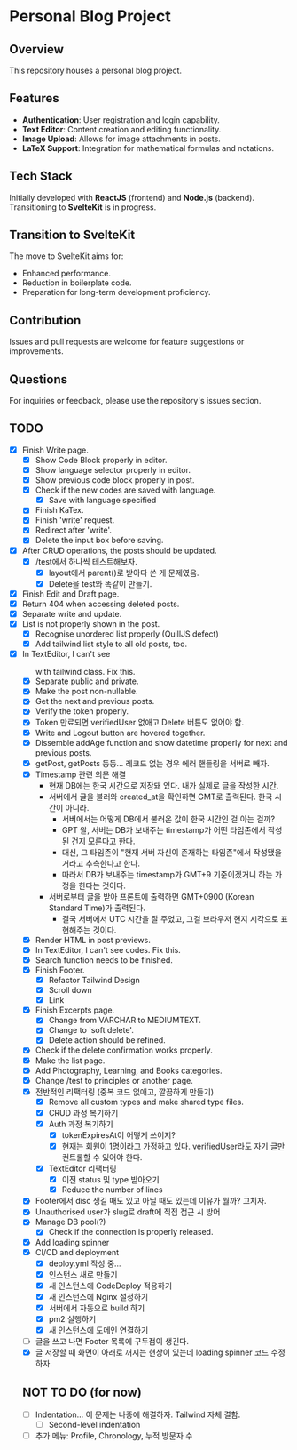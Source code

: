 # Personal Blog Project

## Overview

This repository houses a personal blog project.

## Features

- **Authentication**: User registration and login capability.
- **Text Editor**: Content creation and editing functionality.
- **Image Upload**: Allows for image attachments in posts.
- **LaTeX Support**: Integration for mathematical formulas and notations.

## Tech Stack

Initially developed with **ReactJS** (frontend) and **Node.js** (backend). Transitioning to **SvelteKit** is in
progress.

## Transition to SvelteKit

The move to SvelteKit aims for:

- Enhanced performance.
- Reduction in boilerplate code.
- Preparation for long-term development proficiency.

## Contribution

Issues and pull requests are welcome for feature suggestions or improvements.

## Questions

For inquiries or feedback, please use the repository's issues section.

## TODO

- [X] Finish Write page.
    - [X] Show Code Block properly in editor.
    - [X] Show language selector properly in editor.
    - [X] Show previous code block properly in post.
    - [X] Check if the new codes are saved with language.
        - [X] Save with language specified
    - [X] Finish KaTex.
    - [X] Finish 'write' request.
    - [X] Redirect after 'write'.
    - [X] Delete the input box before saving.
- [X] After CRUD operations, the posts should be updated.
    - [X] /test에서 하나씩 테스트해보자.
        - [X] layout에서 parent()로 받아다 쓴 게 문제였음.
        - [X] Delete을 test와 똑같이 만들기.
- [X] Finish Edit and Draft page.
- [X] Return 404 when accessing deleted posts.
- [X] Separate write and update.
- [X] List is not properly shown in the post.
    - [X] Recognise unordered list properly (QuillJS defect)
    - [X] Add tailwind list style to all old posts, too.
- [X] In TextEditor, I can't see <ul> with tailwind class. Fix this.
- [X] Separate public and private.
- [X] Make the post non-nullable.
- [X] Get the next and previous posts.
- [X] Verify the token properly.
- [X] Token 만료되면 verifiedUser 없애고 Delete 버튼도 없어야 함.
- [X] Write and Logout button are hovered together.
- [X] Dissemble addAge function and show datetime properly for next and previous posts.
- [X] getPost, getPosts 등등... 레코드 없는 경우 에러 핸들링을 서버로 빼자.
- [X] Timestamp 관련 의문 해결
    - 현재 DB에는 한국 시간으로 저장돼 있다. 내가 실제로 글을 작성한 시간.
    - 서버에서 글을 불러와 created_at을 확인하면 GMT로 출력된다. 한국 시간이 아니라.
        - 서버에서는 어떻게 DB에서 불러온 값이 한국 시간인 걸 아는 걸까?
        - GPT 왈, 서버는 DB가 보내주는 timestamp가 어떤 타임존에서 작성된 건지 모른다고 한다.
        - 대신, 그 타임존이 "현재 서버 자신이 존재하는 타임존"에서 작성됐을 거라고 추측한다고 한다.
        - 따라서 DB가 보내주는 timestamp가 GMT+9 기준이겠거니 하는 가정을 한다는 것이다.
    - 서버로부터 글을 받아 프론트에 출력하면 GMT+0900 (Korean Standard Time)가 출력된다.
        - 결국 서버에서 UTC 시간을 잘 주었고, 그걸 브라우저 현지 시각으로 표현해주는 것이다.
- [X] Render HTML in post previews.
- [X] In TextEditor, I can't see codes. Fix this.
- [X] Search function needs to be finished.
- [X] Finish Footer.
    - [X] Refactor Tailwind Design
    - [X] Scroll down
    - [X] Link
- [X] Finish Excerpts page.
    - [X] Change from VARCHAR to MEDIUMTEXT.
    - [X] Change to 'soft delete'.
    - [X] Delete action should be refined.
- [X] Check if the delete confirmation works properly.
- [X] Make the list page.
- [X] Add Photography, Learning, and Books categories.
- [X] Change /test to principles or another page.
- [X] 전반적인 리팩터링 (중복 코드 없애고, 깔끔하게 만들기)
    - [X] Remove all custom types and make shared type files.
    - [X] CRUD 과정 복기하기
    - [X] Auth 과정 복기하기
        - [X] tokenExpiresAt이 어떻게 쓰이지?
        - [X] 현재는 회원이 1명이라고 가정하고 있다. verifiedUser라도 자기 글만 컨트롤할 수 있어야 한다.
    - [X] TextEditor 리팩터링
        - [X] 이전 status 및 type 받아오기
        - [X] Reduce the number of lines
- [X] Footer에서 disc 생길 때도 있고 아닐 때도 있는데 이유가 뭘까? 고치자.
- [X] Unauthorised user가 slug로 draft에 직접 접근 시 방어
- [X] Manage DB pool(?)
    - [X] Check if the connection is properly released.
- [X] Add loading spinner
- [X] CI/CD and deployment
    - [X] deploy.yml 작성 중...
    - [X] 인스턴스 새로 만들기
    - [X] 새 인스턴스에 CodeDeploy 적용하기
    - [X] 새 인스턴스에 Nginx 설정하기
    - [X] 서버에서 자동으로 build 하기
    - [X] pm2 실행하기
    - [X] 새 인스턴스에 도메인 연결하기
- [ ] 글을 쓰고 나면 Footer 목록에 구두점이 생긴다.
- [X] 글 저장할 때 화면이 아래로 꺼지는 현상이 있는데 loading spinner 코드 수정하자.

## NOT TO DO (for now)

- [ ] Indentation... 이 문제는 나중에 해결하자. Tailwind 자체 결함.
    - [ ] Second-level indentation
- [ ] 추가 메뉴: Profile, Chronology, 누적 방문자 수
